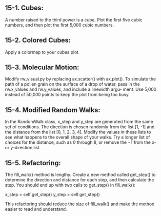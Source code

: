## 15-1. Cubes: 
A number raised to the third power is a cube. Plot the first five
cubic numbers, and then plot the first 5,000 cubic numbers.

## 15-2. Colored Cubes: 
Apply a colormap to your cubes plot.

## 15-3. Molecular Motion: 
Modify rw_visual.py by replacing ax.scatter() with
ax.plot(). To simulate the path of a pollen grain on the surface of a drop of
water, pass in the rw.x_values and rw.y_values, and include a linewidth argu-
ment. Use 5,000 instead of 50,000 points to keep the plot from being too busy.

## 15-4. Modified Random Walks: 
In the RandomWalk class, x_step and y_step are
generated from the same set of conditions. The direction is chosen randomly
from the list [1, -1] and the distance from the list [0, 1, 2, 3, 4]. Modify 
the values in these lists to see what happens to the overall shape of your 
walks. Try a longer list of choices for the distance, such as 0 through 8, or remove the −1 from the x- or y-direction list.

## 15-5. Refactoring: 
The fill_walk() method is lengthy. Create a new method
called get_step() to determine the direction and distance for each step, and 
then calculate the step. You should end up with two calls to get_step() in fill_walk(): 

x_step = self.get_step()
y_step = self.get_step()

This refactoring should reduce the size of fill_walk() and make the
method easier to read and understand.